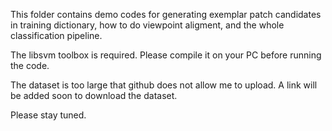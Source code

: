 This folder contains demo codes for generating exemplar patch candidates in training dictionary, 
how to do viewpoint aligment, and the whole classification pipeline.

The libsvm toolbox is required. Please compile it on your PC before running the code.

The dataset is too large that github does not allow me to upload. A link will be added soon to download the dataset.

Please stay tuned.

